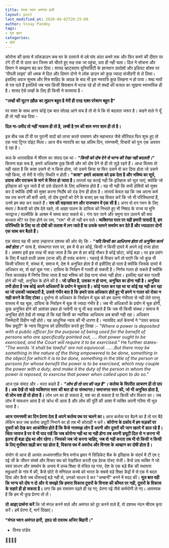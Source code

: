```yaml
---
title: मंगल भवन अमंगल हारी
layout: post
last_modified_at: 2020-04-02T20:25:00
author: Vinay Pandey
tags:
- गुरु ज्ञान
categories:
- दीर्घ
---
```

कोरोना की छाया में लॉकडाउन कब घर के दरवाजे से दबे पांव अंदर कमरे तक और फिर कमरे की दीवार पर टंगे टी वी से उतर कर जिस्म को चीरते हुए रूह तक जा पहुंचा, पता ही नही चला। दिल ने सोचना और दिमाग ने समझना बंद कर दिया। शायद व्हाट्सएप्प यूनिवर्सिटी के ज्ञानवान उपदेशों और इडियट बॉक्स पर 'पीपली लाइव' की धमक में दिल और दिमाग दोनो ने लॉक डाउन को कुछ ज्यादा संजीदगी से ले लिया। इसलिए अग्रज सुभाष और मित्र शाहिद के आग्रह के बाद भी इस नवरात्रि कुछ लिखना न हो पाया। शब्द भावों से रस पाते हैं इसलिये जब भाव किसी बियाबान में भटक रहे हों तो शब्दों की फसल का सूखना स्वाभाविक ही है। शायद ऐसे लम्हों के लिए ही किसी ने फरमाया है -

**"लम्हों की घुटन**
**ख़ौफ़ का तूफ़ान बहुत है**
**मेरी ही तरह**
**वक़्त परेशान बहुत है"**

पर वक्त के साथ अगर कोई एक बात सोलह आने सच है तो वो ये कि वो बदलता जरूर है। कहने वाले ने यूँ ही तो नही कह दिया -

**दिल ना-उमीद तो नहीं**
**नाकाम ही तो है,**
**लम्बी है ग़म की शाम** 
**मगर शाम ही तो है।**

इस बीच जब टी वी पर पुरानी यादों को ताजा करते रामायण और महाभारत जैसे सीरियल फिर शुरू हुए तो एक नया ट्रिगर पॉइंट मिला। आज चैत्र नवरात्रि का यह अंतिम दिन, रामनवमी, विचारों को पुनः एक अवसर दे रहा है। 

कल के धारावाहिक में श्रीराम का संवाद एक था - ***"किसी को दोष देने से भाग्य की रेखा नही बदलती।*"** कितना बड़ा सच है, हमारे अधिकांश दुख किसी और को दोष देने से ही तो जुड़े रहते हैं। आधा विलाप तो यही रहता है कि काश उसने वो न किया होता, जो उसने किया या फिर उसने वो कर दिया होता जो उसने नही किया, तो मेरी ये गति/ स्थिति न होती। **"काश" हमारे आकाश को ढक देता है और  भविष्य का सूर्य, प्रयास और पराक्रम के मार्ग से विरत हो जाता है।** तात्पर्य यह कतई नही कि इतिहास को भूल जाएं, क्योकि जो इतिहास को भूल जाते हैं वो उसे दोहराने के लिए अभिशप्त होते हैं। यह भी नही कि सभी दोषियों को मुक्त कर दें क्योंकि दोषी को मुक्त करना निर्दोष को दंड देना ही होता है। तात्पर्य केवल यह कि जब अपना कर्म पथ तय करने की बारी आये, तो दोष दूसरों को देने के बजाए हम यह विचार करें कि जो भी परिस्थितयां हैं, उनमे हम क्या कर सकते हैं। **राम की सहजता वन और राजभवन में एक सी है।** अगर वो वन गमन के लिए मंथरा / कैकयी को दोष देते रहते, तो आज्ञा पालन के दायित्व को निभाते हुए भी निषाद के राज्य या मुनि भारद्वाज / वाल्मीकि के आश्रम में समय काट सकते थे। गंगा पार जाने और यमुना पार उतरने की क्या बाध्यता थी? पर ऐसा होने पर राम, "राम" भी तो नही बन पाते। **व्यक्तिगत स्तर पर यही हमारी त्रासदी है, हम परिस्थिति के लिए या तो दोषी की तलाश में लग जाते हैं या उसके सामने समर्पण कर देते हैं और ज्यादातर दोनों एक साथ कर बैठते हैं।**

एक संवाद यह भी आया (महाराज दशरथ की ओर से) कि - ***"यदि किसी का आधिपत्य होता तो अनुचित कार्य क्यों होता।"*** सत्य है, संस्थागत स्तर पर, हम में से हर कोई, किसी न किसी दायरे में अपने तई राजा होता है। अक्सर इसे इस तरह भी कहा जाता है कि हम से हर कोई नौकर है कोई छोटा, कोई बड़ा। पर इस प्रसंग के लिए मैं पहले वाली उपमा (राजा की) ही पसंद करूंगा। गहराई से विचार करें तो पाएंगे कि जो कुछ भी किसी परिवार में, संस्था में, समाज मे, देश मे अनुचित होता है वो इसीलिए हो पाता है क्योंकि  जिसके दायरे में अधिकार था, वो वहां चूक गया। दायित्व के निर्वहन में गलती हो सकती है। निर्णय गलत हो सकते हैं क्योंकि जिस कालखंड में निर्णय लिया जाता है वहां भविष्य को देख पाना संभव नही होता। इसलिए यहां बात गलती होने की नही, अनुचित के होने की है। **जो उचित है, उसका न हो पाना, अनुचित का होना नही है। अनुचित तभी होता है जब कोई अपने अधिकारों के प्रयोग मे चूकता है। कोई गलत कर रहा था या कोई वह नही कर रहा था जो उसकी जवाबदारी है, उससे गंभीर बात है कि हमारे पास अधिकार होते हुए भी हमने न गलत को रोका न सही करने के लिए टोका।** दुर्भाग्य से अधिकार के निर्वाहन में चूक को हम उतना गंभीरता से नही लेते परन्तु वास्तव में यह चूक, दायित्व के निर्वाहन में चूक से ज्यादा गंभीर है। जब भी अधिकारों के प्रयोग में चूक होगी, कुछ अनुचित होने की आशंका प्रबल हो जावेगी या यूं भी कह सकते हैं कि जब भी किसी संस्था / समाज में अनुचित होते देखें तो समझ लें कि वहां किसी का न्यायिक आधिपत्य अब बाकी नही रहा। अधिकार जिम्मेदारी विहीन नही होते। यह आधुनिक न्याय की भी धारणा है। न्यायविद अर्ल केयर्न्स ने "पावर कपल्ड विथ ड्यूटी" के न्याय सिद्धान्त को प्रतिपादित करते हुए लिखा :-
 *"Where a power is deposited with a public officer for the purpose of being used for the benefit of persons who are specifically pointed out, .... that power ought to be exercised, and the Court will require it to be exercised."*
He further states-
 *"The words 'it shall be lawful' are not equivocal. ......But there may be something in the nature of the thing empowered to be done, something in the object for which it is to be done, something in the title of the person or persons for whose benefit the power is to be exercised, which may couple the power with a duty, and make it the duty of the person in whom the power is reposed, to exercise that power when called upon to do so."*

आज एक संवाद और - भरत कहते हैं - ***"लोभ ही तो पाप की जड़ है"।***  **कर्तव्य के विपरीत आचरण ही तो पाप है। अब देखें तो चाहे व्यक्तिगत स्तर की बात हो या संस्थागत / समाजगत स्तर की, जो भी अनुचित होता है, वो लोभ वश ही तो होता है।** लोभ धन का हो सकता है, यश का हो सकता है या किसी और विकार का। जब लोभ में व्यवधान आता है तो क्रोध भी आता है और लोभ की पूर्ति की आशा में व्यक्ति अपनी गरिमा भी भूल जाता है। 

**आज रामनवमी का दिन प्रेरणा देता है अपने कर्तव्य पथ पर चलने का।** आज कर्तव्य घर बैठने का है तो घर बैठे लेकिन कल जब कर्तव्य ड्यूटी निभाने का हो तब भी कोताही न करें। **कोरोना के प्रकोप में हम सड़कों पर दूसरों को देख कर आक्रोशित होते हैं कि कैसे नासमझ लोग हैं अपनी और दूसरों की जान खतरे में डाल रहे हैं। चिंता जायज है पर ये भी याद रखें कि जब कोरोना नही था या नही होगा तब अपनी ड्यूटी दिल से न करना भी इतना ही बड़ा द्रोह था और रहेगा। जिसको जब जो करना चाहिए, जब वो नही करता तब भी वो किसी न किसी के लिए मुसीबत खड़ी कर रहा होता है, विकास पथ में अवरोध  और विनाश के आव्हान का दोषी होता है।**

 संयोग से आज ही  अत्यंत अध्ययनशील मित्र मनोज झवर ने सिंडिकेट बैंक के इतिहास के संदर्भ में टी एम ए पई जी के जीवन संघर्ष और विचार पथ को रेखांकित करती एक प्रेरक पोस्ट भेजी। कैसे उस व्यक्ति ने जो स्वयं साधन और समर्थन के अभाव में उच्च शिक्षा से वंचित रह गया, देश के एक बड़े बैंक की स्थापना मछुआरों के गांव में की, कैसे छोटे से मणिपाल कस्बे को भारत के सबसे बड़े शिक्षा केंद्रों में से एक मे बदल दिया और कैसे जब धीरूभाई बड़े नही थे, उनको साधन दे कर "अम्बानी" बनने में मदद की। 
**मूल बात वही कि भाग्य को दोष न दो और ये समझो कि हमारा विकास दूसरों के विनाश की कीमत पर नही, दूसरों के विकास के सहारे ही हो सकता है।** लगा कि हम रामायण पढ़ते ही रह गए, प्रेरणा पई जैसे कर्मयोगी ले गए। आवश्यक है कि हम भी कुछ प्रेरणा तो लें।

**तो आइए प्रार्थना करें** कि जो मंगल करने वाले और अमंगल को दूर करने वाले हैं, वो दशरथ नंदन श्रीराम कृपा करें। हमें प्रेरणा दें, मार्ग दिखाएं।

**"मंगल भवन अमंगल हारी,**
**द्रवउ सो दसरथ अजिर बिहारी।"**

- विनय पांडेय

🙏🌷🌷🙏


